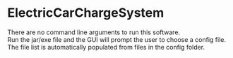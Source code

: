 # ElectricCarChargeSystem

There are no command line arguments to run this software.  
Run the jar/exe file and the GUI will prompt the user to choose a config file.  
The file list is automatically populated from files in the config folder.  

